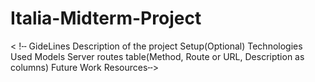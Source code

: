 # Italia-Midterm-Project
< !╌ GideLines
Description of the project
Setup(Optional)
Technologies Used
Models
Server routes table(Method, Route or URL, Description as columns)
Future Work
Resources╌>
